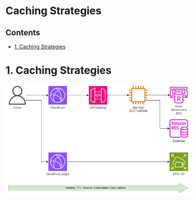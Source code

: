 # Caching Strategies <!-- omit in toc -->

## Contents <!-- omit in toc -->

- [1. Caching Strategies](#1-caching-strategies)

# 1. Caching Strategies

![CachingStrategies](/Images/CachingStrategies.png)
